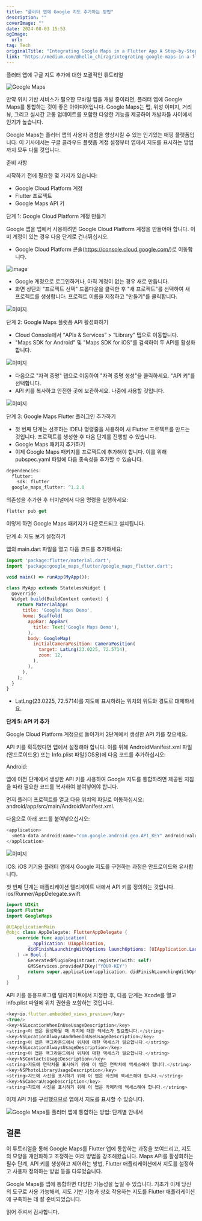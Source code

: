 ```yaml
---
title: "플러터 앱에 Google 지도 추가하는 방법"
description: ""
coverImage: ""
date: 2024-08-03 15:53
ogImage: 
  url: 
tag: Tech
originalTitle: "Integrating Google Maps in a Flutter App A Step-by-Step Guide"
link: "https://medium.com/@hello_chirag/integrating-google-maps-in-a-flutter-app-a-step-by-step-guide-8f1e2cc4fcc0"
---
```




플러터 앱에 구글 지도 추가에 대한 포괄적인 튜토리얼

![Google Maps](https://miro.medium.com/v2/resize:fit:1400/1*ns7trWP7w7pHnLTk5WHPxw.gif)

만약 위치 기반 서비스가 필요한 모바일 앱을 개발 중이라면, 플러터 앱에 Google Maps를 통합하는 것이 좋은 아이디어입니다. Google Maps는 맵, 위성 이미지, 거리뷰, 그리고 실시간 교통 업데이트를 포함한 다양한 기능을 제공하여 개발자들 사이에서 인기가 높습니다.

Google Maps는 플러터 앱의 사용자 경험을 향상시킬 수 있는 인기있는 매핑 플랫폼입니다. 이 기사에서는 구글 클라우드 플랫폼 계정 설정부터 앱에서 지도를 표시하는 방법까지 모두 다룰 것입니다.

<div class="content-ad"></div>

준비 사항

시작하기 전에 필요한 몇 가지가 있습니다:

- Google Cloud Platform 계정
- Flutter 프로젝트
- Google Maps API 키

단계 1: Google Cloud Platform 계정 만들기

<div class="content-ad"></div>

Google 맵을 앱에서 사용하려면 Google Cloud Platform 계정을 만들어야 합니다. 이미 계정이 있는 경우 다음 단계로 건너뛰십시오.

- Google Cloud Platform 콘솔(https://console.cloud.google.com/)로 이동합니다.

![image](https://miro.medium.com/v2/resize:fit:1200/1*Q3wHEv2mpEWO3nXtfAAXFg.gif)

- Google 계정으로 로그인하거나, 아직 계정이 없는 경우 새로 만듭니다.
- 화면 상단의 "프로젝트 선택" 드롭다운을 클릭한 후 "새 프로젝트"를 선택하여 새 프로젝트를 생성합니다. 프로젝트 이름을 지정하고 "만들기"를 클릭합니다.

<div class="content-ad"></div>

![이미지](https://miro.medium.com/v2/resize:fit:1200/1*b-jPloCJ90IcFlepXkNV6w.gif)

단계 2: Google Maps 플랫폼 API 활성화하기

- Cloud Console에서 “APIs & Services” > “Library” 탭으로 이동합니다.
- "Maps SDK for Android" 및 "Maps SDK for iOS"를 검색하여 두 API를 활성화합니다.

![이미지](https://miro.medium.com/v2/resize:fit:1200/1*PmmwOAtr_j7QaHnLwyYPiw.gif)

<div class="content-ad"></div>

- 다음으로 "자격 증명" 탭으로 이동하여 "자격 증명 생성"을 클릭하세요. "API 키"를 선택합니다.
- API 키를 복사하고 안전한 곳에 보관하세요. 나중에 사용할 것입니다.

![이미지](https://miro.medium.com/v2/resize:fit:1200/1*BFFzPhuW_nLNESnrdTXGlA.gif)

단계 3: Google Maps Flutter 플러그인 추가하기

- 첫 번째 단계는 선호하는 IDE나 명령줄을 사용하여 새 Flutter 프로젝트를 만드는 것입니다. 프로젝트를 생성한 후 다음 단계를 진행할 수 있습니다.
- Google Maps 패키지 추가하기
- 이제 Google Maps 패키지를 프로젝트에 추가해야 합니다. 이를 위해 pubspec.yaml 파일에 다음 종속성을 추가할 수 있습니다.

<div class="content-ad"></div>

```js
dependencies:
  flutter:
    sdk: flutter
  google_maps_flutter: ^1.2.0
```

의존성을 추가한 후 터미널에서 다음 명령을 실행하세요:

```js
flutter pub get
```

이렇게 하면 Google Maps 패키지가 다운로드되고 설치됩니다.

<div class="content-ad"></div>

단계 4: 지도 보기 설정하기

앱의 main.dart 파일을 열고 다음 코드를 추가하세요:

```js
import 'package:flutter/material.dart';
import 'package:google_maps_flutter/google_maps_flutter.dart';

void main() => runApp(MyApp());

class MyApp extends StatelessWidget {
  @override
  Widget build(BuildContext context) {
    return MaterialApp(
      title: 'Google Maps Demo',
      home: Scaffold(
        appBar: AppBar(
          title: Text('Google Maps Demo'),
        ),
        body: GoogleMap(
          initialCameraPosition: CameraPosition(
            target: LatLng(23.0225, 72.5714),
            zoom: 12,
          ),
        ),
      ),
    );
  }
}
```

- LatLng(23.0225, 72.5714)를 지도에 표시하려는 위치의 위도와 경도로 대체하세요.

<div class="content-ad"></div>

**단계 5: API 키 추가**

Google Cloud Platform 계정으로 돌아가서 2단계에서 생성한 API 키를 찾으세요.

API 키를 획득했다면 앱에서 설정해야 합니다. 이를 위해 AndroidManifest.xml 파일(안드로이드용) 또는 Info.plist 파일(iOS용)에 다음 코드를 추가하십시오:

Android:

<div class="content-ad"></div>

앱에 이전 단계에서 생성한 API 키를 사용하여 Google 지도를 통합하려면 제공된 지침을 따라 필요한 코드를 복사하여 붙여넣어야 합니다.

먼저 플러터 프로젝트를 열고 다음 위치의 파일로 이동하십시오: android/app/src/main/AndroidManifest.xml.

다음으로 아래 코드를 붙여넣으십시오:

```js
<application>
  <meta-data android:name="com.google.android.geo.API_KEY" android:value="여기에 API 키를 입력하세요" />
</application>
```

<div class="content-ad"></div>

![이미지](https://miro.medium.com/v2/resize:fit:1200/1*f1MCg_vimeuJa0nRuzdx7g.gif)

iOS:
iOS 기기용 플러터 앱에서 Google 지도를 구현하는 과정은 안드로이드와 유사합니다.

첫 번째 단계는 애플리케이션 델리게이트 내에서 API 키를 정의하는 것입니다. ios/Runner/AppDelegate.swift

```swift
import UIKit
import Flutter
import GoogleMaps

@UIApplicationMain
@objc class AppDelegate: FlutterAppDelegate {
    override func application(
        _ application: UIApplication,
        didFinishLaunchingWithOptions launchOptions: [UIApplication.LaunchOptionsKey: Any]?
    ) -> Bool {
        GeneratedPluginRegistrant.register(with: self)
        GMSServices.provideAPIKey("YOUR-KEY")
        return super.application(application, didFinishLaunchingWithOptions: launchOptions)
    }
}
```

<div class="content-ad"></div>

API 키를 응용프로그램 델리게이트에서 지정한 후, 다음 단계는 Xcode를 열고 info.plist 파일에 위치 권한을 포함하는 것입니다.

```js
<key>io.flutter.embedded_views_preview</key>
<true/>
<key>NSLocationWhenInUseUsageDescription</key>
<string>이 앱은 활성화될 때 위치에 대한 액세스가 필요합니다.</string>
<key>NSLocationAlwaysAndWhenInUseUsageDescription</key>
<string>이 앱은 백그라운드에서 위치에 대한 액세스가 필요합니다.</string>
<key>NSLocationAlwaysUsageDescription</key>
<string>이 앱은 백그라운드에서 위치에 대한 액세스가 필요합니다.</string>
<key>NSContactsUsageDescription</key>
<string>지도에 연락처를 표시하기 위해 이 앱은 연락처에 액세스해야 합니다.</string>
<key>NSPhotoLibraryUsageDescription</key>
<string>지도에 사진을 표시하기 위해 이 앱은 사진에 액세스해야 합니다.</string>
<key>NSCameraUsageDescription</key>
<string>지도에 사진을 표시하기 위해 이 앱은 카메라에 액세스해야 합니다.</string>
```

이제 API 키를 구성했으므로 앱에서 지도를 표시할 수 있습니다.

![Google Maps를 플러터 앱에 통합하는 방법: 단계별 안내서](/assets/img/Integrating-Google-Maps-in-a-Flutter-App:-A-Step-by-Step-Guide_6.png)

<div class="content-ad"></div>

## 결론

이 튜토리얼을 통해 Google Maps를 Flutter 앱에 통합하는 과정을 보여드리고, 지도의 모양을 개인화하고 조정하는 여러 방법을 강조해왔습니다. Maps API를 활성화하는 필수 단계, API 키를 생성하고 제어하는 방법, Flutter 애플리케이션에서 지도를 설정하고 사용자 정의하는 방법 등을 다루었습니다.

Google Maps를 앱에 통합하면 다양한 가능성을 높일 수 있습니다. 기초가 이제 당신의 도구로 사용 가능해져, 지도 기반 기능과 상호 작용하는 지도를 Flutter 애플리케이션에 구축하는 데 잘 준비되었습니다.

읽어 주셔서 감사합니다.
